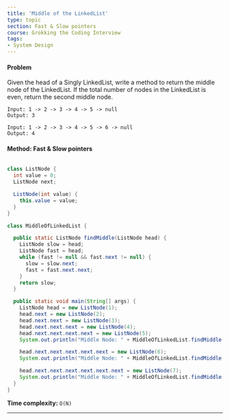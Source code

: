 ```yaml
---
title: 'Middle of the LinkedList'
type: topic
section: Fast & Slow pointers
course: Grokking the Coding Interview
tags:
- System Design
---
```

#### Problem
Given the head of a Singly LinkedList, write a method to return the middle node of the LinkedList. If the total number of nodes in the LinkedList is even, return the second middle node.
```
Input: 1 -> 2 -> 3 -> 4 -> 5 -> null
Output: 3

Input: 1 -> 2 -> 3 -> 4 -> 5 -> 6 -> null
Output: 4
```

#### Method: Fast & Slow pointers
```java

class ListNode {
  int value = 0;
  ListNode next;

  ListNode(int value) {
    this.value = value;
  }
}

class MiddleOfLinkedList {

  public static ListNode findMiddle(ListNode head) {
    ListNode slow = head;
    ListNode fast = head;
    while (fast != null && fast.next != null) {
      slow = slow.next;
      fast = fast.next.next;
    }
    return slow;
  }

  public static void main(String[] args) {
    ListNode head = new ListNode(1);
    head.next = new ListNode(2);
    head.next.next = new ListNode(3);
    head.next.next.next = new ListNode(4);
    head.next.next.next.next = new ListNode(5);
    System.out.println("Middle Node: " + MiddleOfLinkedList.findMiddle(head).value);

    head.next.next.next.next.next = new ListNode(6);
    System.out.println("Middle Node: " + MiddleOfLinkedList.findMiddle(head).value);

    head.next.next.next.next.next.next = new ListNode(7);
    System.out.println("Middle Node: " + MiddleOfLinkedList.findMiddle(head).value);
  }
}
```
**Time complexity:** `O(N)`


---